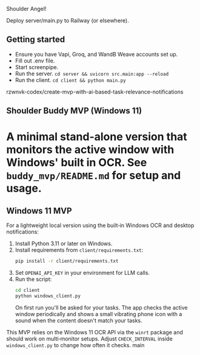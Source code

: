 Shoulder Angel!

Deploy server/main.py to Railway (or elsewhere).

## Getting started

- Ensure you have Vapi, Groq, and WandB Weave accounts set up.
- Fill out .env file.
- Start screenpipe.
- Run the server. `cd server && uvicorn src.main:app --reload`
- Run the client. `cd client && python main.py`

rzwnvk-codex/create-mvp-with-ai-based-task-relevance-notifications
## Shoulder Buddy MVP (Windows 11)
A minimal stand-alone version that monitors the active window with Windows' built in OCR. See `buddy_mvp/README.md` for setup and usage.
=======
## Windows 11 MVP

For a lightweight local version using the built‑in Windows OCR and desktop notifications:

1. Install Python 3.11 or later on Windows.
2. Install requirements from `client/requirements.txt`:
   ```bash
   pip install -r client/requirements.txt
   ```
3. Set `OPENAI_API_KEY` in your environment for LLM calls.
4. Run the script:
   ```bash
   cd client
   python windows_client.py
   ```
   On first run you'll be asked for your tasks. The app checks the active window periodically and shows a small vibrating phone icon with a sound when the content doesn't match your tasks.

This MVP relies on the Windows 11 OCR API via the `winrt` package and should work on multi‑monitor setups. Adjust `CHECK_INTERVAL` inside `windows_client.py` to change how often it checks.
main
